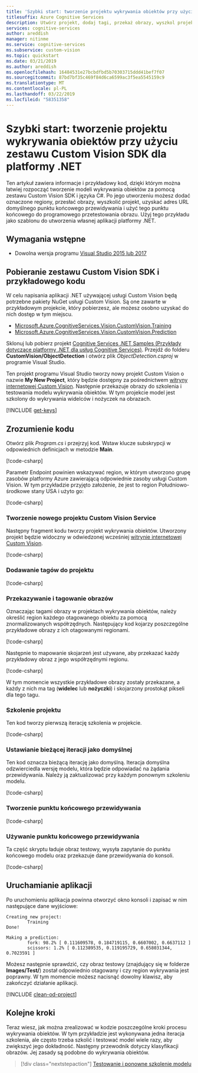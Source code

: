 ```yaml
---
title: 'Szybki start: tworzenie projektu wykrywania obiektów przy użyciu zestawu Custom Vision SDK dla języka C#'
titlesuffix: Azure Cognitive Services
description: Utwórz projekt, dodaj tagi, przekaż obrazy, wyszkol projekt i wykrywaj obiekty przy użyciu zestawu SDK dla platformy .NET i języka C#.
services: cognitive-services
author: areddish
manager: nitinme
ms.service: cognitive-services
ms.subservice: custom-vision
ms.topic: quickstart
ms.date: 03/21/2019
ms.author: areddish
ms.openlocfilehash: 16484531e27bcbdfbd5b70303715ddd41bef7f07
ms.sourcegitcommit: 87bd7bf35c469f84d6ca6599ac3f5ea5545159c9
ms.translationtype: MT
ms.contentlocale: pl-PL
ms.lasthandoff: 03/22/2019
ms.locfileid: "58351358"
---
```

# <a name="quickstart-create-an-object-detection-project-with-the-custom-vision-net-sdk"></a>Szybki start: tworzenie projektu wykrywania obiektów przy użyciu zestawu Custom Vision SDK dla platformy .NET

Ten artykuł zawiera informacje i przykładowy kod, dzięki którym można łatwiej rozpocząć tworzenie modeli wykrywania obiektów za pomocą zestawu Custom Vision SDK i języka C#. Po jego utworzeniu możesz dodać oznaczone regiony, przesłać obrazy, wyszkolić projekt, uzyskać adres URL domyślnego punktu końcowego przewidywania i użyć tego punktu końcowego do programowego przetestowania obrazu. Użyj tego przykładu jako szablonu do utworzenia własnej aplikacji platformy .NET. 

## <a name="prerequisites"></a>Wymagania wstępne

- Dowolna wersja programu [Visual Studio 2015 lub 2017](https://www.visualstudio.com/downloads/)

## <a name="get-the-custom-vision-sdk-and-sample-code"></a>Pobieranie zestawu Custom Vision SDK i przykładowego kodu

W celu napisania aplikacji .NET używającej usługi Custom Vision będą potrzebne pakiety NuGet usługi Custom Vision. Są one zawarte w przykładowym projekcie, który pobierzesz, ale możesz osobno uzyskać do nich dostęp w tym miejscu.

- [Microsoft.Azure.CognitiveServices.Vision.CustomVision.Training](https://www.nuget.org/packages/Microsoft.Azure.CognitiveServices.Vision.CustomVision.Training/)
- [Microsoft.Azure.CognitiveServices.Vision.CustomVision.Prediction](https://www.nuget.org/packages/Microsoft.Azure.CognitiveServices.Vision.CustomVision.Prediction/)

Sklonuj lub pobierz projekt [Cognitive Services .NET Samples (Przykłady dotyczące platformy .NET dla usług Cognitive Services)](https://github.com/Azure-Samples/cognitive-services-dotnet-sdk-samples). Przejdź do folderu **CustomVision/ObjectDetection** i otwórz plik _ObjectDetection.csproj_ w programie Visual Studio.

Ten projekt programu Visual Studio tworzy nowy projekt Custom Vision o nazwie __My New Project__, który będzie dostępny za pośrednictwem [witryny internetowej Custom Vision](https://customvision.ai/). Następnie przekazuje obrazy do szkolenia i testowania modelu wykrywania obiektów. W tym projekcie model jest szkolony do wykrywania widelców i nożyczek na obrazach.

[!INCLUDE [get-keys](includes/get-keys.md)]

## <a name="understand-the-code"></a>Zrozumienie kodu

Otwórz plik _Program.cs_ i przejrzyj kod. Wstaw klucze subskrypcji w odpowiednich definicjach w metodzie **Main**.

[!code-csharp[](~/cognitive-services-dotnet-sdk-samples/CustomVision/ObjectDetection/Program.cs?range=18-27)]

Parametr Endpoint powinien wskazywać region, w którym utworzono grupę zasobów platformy Azure zawierającą odpowiednie zasoby usługi Custom Vision. W tym przykładzie przyjęto założenie, że jest to region Południowo-środkowe stany USA i użyto go:

[!code-csharp[](~/cognitive-services-dotnet-sdk-samples/CustomVision/ImageClassification/Program.cs?range=14-14)]

### <a name="create-a-new-custom-vision-service-project"></a>Tworzenie nowego projektu Custom Vision Service

Następny fragment kodu tworzy projekt wykrywania obiektów. Utworzony projekt będzie widoczny w odwiedzonej wcześniej [witrynie internetowej Custom Vision](https://customvision.ai/). 

[!code-csharp[](~/cognitive-services-dotnet-sdk-samples/CustomVision/ObjectDetection/Program.cs?range=29-35)]

### <a name="add-tags-to-the-project"></a>Dodawanie tagów do projektu

[!code-csharp[](~/cognitive-services-dotnet-sdk-samples/CustomVision/ObjectDetection/Program.cs?range=37-39)]

### <a name="upload-and-tag-images"></a>Przekazywanie i tagowanie obrazów

Oznaczając tagami obrazy w projektach wykrywania obiektów, należy określić region każdego otagowanego obiektu za pomocą znormalizowanych współrzędnych. Następujący kod kojarzy poszczególne przykładowe obrazy z ich otagowanymi regionami.

[!code-csharp[](~/cognitive-services-dotnet-sdk-samples/CustomVision/ObjectDetection/Program.cs?range=41-84)]

Następnie to mapowanie skojarzeń jest używane, aby przekazać każdy przykładowy obraz z jego współrzędnymi regionu.

[!code-csharp[](~/cognitive-services-dotnet-sdk-samples/CustomVision/ObjectDetection/Program.cs?range=86-104)]

W tym momencie wszystkie przykładowe obrazy zostały przekazane, a każdy z nich ma tag (**widelec** lub **nożyczki**) i skojarzony prostokąt pikseli dla tego tagu.

### <a name="train-the-project"></a>Szkolenie projektu

Ten kod tworzy pierwszą iterację szkolenia w projekcie.

[!code-csharp[](~/cognitive-services-dotnet-sdk-samples/CustomVision/ObjectDetection/Program.cs?range=106-117)]

### <a name="set-the-current-iteration-as-default"></a>Ustawianie bieżącej iteracji jako domyślnej

Ten kod oznacza bieżącą iterację jako domyślną. Iteracja domyślna odzwierciedla wersję modelu, która będzie odpowiadać na żądania przewidywania. Należy ją zaktualizować przy każdym ponownym szkoleniu modelu.

[!code-csharp[](~/cognitive-services-dotnet-sdk-samples/CustomVision/ObjectDetection/Program.cs?range=119-124)]

### <a name="create-a-prediction-endpoint"></a>Tworzenie punktu końcowego przewidywania

[!code-csharp[](~/cognitive-services-dotnet-sdk-samples/CustomVision/ObjectDetection/Program.cs?range=126-131)]

### <a name="use-the-prediction-endpoint"></a>Używanie punktu końcowego przewidywania

Ta część skryptu ładuje obraz testowy, wysyła zapytanie do punktu końcowego modelu oraz przekazuje dane przewidywania do konsoli.

[!code-csharp[](~/cognitive-services-dotnet-sdk-samples/CustomVision/ObjectDetection/Program.cs?range=133-145)]

## <a name="run-the-application"></a>Uruchamianie aplikacji

Po uruchomieniu aplikacja powinna otworzyć okno konsoli i zapisać w nim następujące dane wyjściowe:

```
Creating new project:
        Training
Done!

Making a prediction:
        fork: 98.2% [ 0.111609578, 0.184719115, 0.6607002, 0.6637112 ]
        scissors: 1.2% [ 0.112389535, 0.119195729, 0.658031344, 0.7023591 ]
```

Możesz następnie sprawdzić, czy obraz testowy (znajdujący się w folderze **Images/Test/**) został odpowiednio otagowany i czy region wykrywania jest poprawny. W tym momencie możesz nacisnąć dowolny klawisz, aby zakończyć działanie aplikacji.

[!INCLUDE [clean-od-project](includes/clean-od-project.md)]

## <a name="next-steps"></a>Kolejne kroki

Teraz wiesz, jak można zrealizować w kodzie poszczególne kroki procesu wykrywania obiektów. W tym przykładzie jest wykonywana jedna iteracja szkolenia, ale często trzeba szkolić i testować model wiele razy, aby zwiększyć jego dokładność. Następny przewodnik dotyczy klasyfikacji obrazów. Jej zasady są podobne do wykrywania obiektów.

> [!div class="nextstepaction"]
> [Testowanie i ponowne szkolenie modelu](test-your-model.md)
